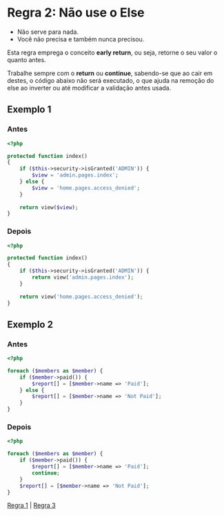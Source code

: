 # Regra 2: Não use o Else

* Não serve para nada. 
* Você não precisa e também nunca precisou.

Esta regra emprega o conceito **early return**, ou seja, retorne o seu valor o quanto antes.

Trabalhe sempre com o **return** ou **continue**, sabendo-se que ao cair em destes, o código abaixo não será executado, o que ajuda na remoção do else ao inverter ou até modificar a validação antes usada.

## Exemplo 1

### Antes

```php
<?php

protected function index()
{
    if ($this->security->isGranted('ADMIN')) {
        $view = 'admin.pages.index';
    } else {
        $view = 'home.pages.access_denied';
    }
    
    return view($view);
}
```

### Depois

```php
<?php

protected function index()
{
    if ($this->security->isGranted('ADMIN')) {
        return view('admin.pages.index');
    }
    
    return view('home.pages.access_denied');
}
```

## Exemplo 2

### Antes

```php
<?php

foreach ($members as $member) {
    if ($member->paid()) {
        $report[] = [$member->name => 'Paid'];
    } else {
        $report[] = [$member->name => 'Not Paid'];
    }
}
```

### Depois

```php
<?php

foreach ($members as $member) {
    if ($member->paid()) {
        $report[] = [$member->name => 'Paid'];
        continue;
    }
    $report[] = [$member->name => 'Not Paid'];
}
```

[Regra 1](/manifest/roles/role-01.md) | [Regra 3](/manifest/roles/role-03.md)